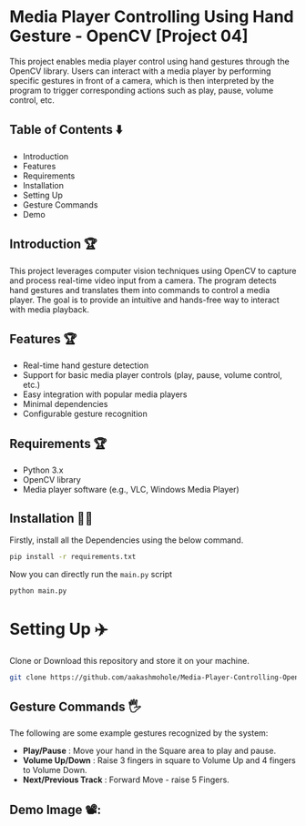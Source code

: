 # Media Player Controlling Using Hand Gesture - OpenCV [Project 04] 

This project enables media player control using hand gestures through the OpenCV library. Users can interact with a media player by performing specific gestures in front of a camera, which is then interpreted by the program to trigger corresponding actions such as play, pause, volume control, etc.

## Table of Contents ⬇️
- Introduction
- Features
- Requirements
- Installation
- Setting Up
- Gesture Commands
- Demo

## Introduction 🏆
This project leverages computer vision techniques using OpenCV to capture and process real-time video input from a camera. The program detects hand gestures and translates them into commands to control a media player. The goal is to provide an intuitive and hands-free way to interact with media playback.

## Features 🏆
- Real-time hand gesture detection
- Support for basic media player controls (play, pause, volume control, etc.)
- Easy integration with popular media players
- Minimal dependencies
- Configurable gesture recognition

## Requirements 🏆
- Python 3.x
- OpenCV library
- Media player software (e.g., VLC, Windows Media Player)

## Installation 👨‍💻
Firstly, install all the Dependencies using the below command.

``` bash
pip install -r requirements.txt
```

Now you can directly run the ``` main.py ```
script

``` bash
python main.py
```

# Setting Up ✈️

Clone or Download this repository and store it on your machine.


``` bash
git clone https://github.com/aakashmohole/Media-Player-Controlling-OpenCV.git
```

## Gesture Commands 🖐️

The following are some example gestures recognized by the system:

- __Play/Pause__ : Move your hand in the Square area to play and pause.
- __Volume Up/Down__ : Raise 3 fingers in square to Volume Up and 4 fingers to Volume Down.
- __Next/Previous Track__ : Forward Move - raise 5 Fingers.


## Demo Image 📽️:

![]()
